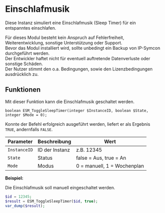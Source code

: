 # Einschlafmusik  

Diese Instanz simuliert eine Einschlafmusik (Sleep Timer) für ein entspanntes einschlafen.

Für dieses Modul besteht kein Anspruch auf Fehlerfreiheit, Weiterentwicklung, sonstige Unterstützung oder Support.  
Bevor das Modul installiert wird, sollte unbedingt ein Backup von IP-Symcon durchgeführt werden.  
Der Entwickler haftet nicht für eventuell auftretende Datenverluste oder sonstige Schäden.  
Der Nutzer stimmt den o.a. Bedingungen, sowie den Lizenzbedingungen ausdrücklich zu.

## Funktionen

Mit dieser Funktion kann die Einschlafmusik geschaltet werden.

```text
boolean ESM_ToggleSleepTimer(integer $InstanceID, boolean $State, integer $Mode = 0);
```

Konnte der Befehl erfolgreich ausgeführt werden, liefert er als Ergebnis `TRUE`, andernfalls `FALSE`.

| Parameter    | Beschreibung   | Wert                        |
|--------------|----------------|-----------------------------|
| `InstanceID` | ID der Instanz | z.B. 12345                  |
| `State`      | Status         | false = Aus, true = An      |
| `Mode`       | Modus          | 0 = manuell, 1 = Wochenplan |


**Beispiel:**

Die Einschlafmusik soll manuell eingeschaltet werden.

```php
$id = 12345;
$result = ESM_ToggleSleepTimer($id, true);
var_dump($result);
```